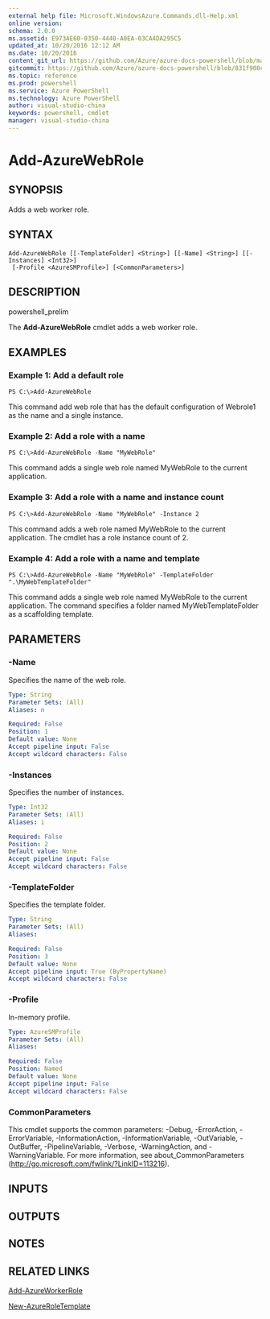 ```yaml
---
external help file: Microsoft.WindowsAzure.Commands.dll-Help.xml
online version: 
schema: 2.0.0
ms.assetid: E973AE60-0350-4440-A0EA-03CA4DA295C5
updated_at: 10/20/2016 12:12 AM
ms.date: 10/20/2016
content_git_url: https://github.com/Azure/azure-docs-powershell/blob/master/azureps-cmdlets-docs/ServiceManagement/Azure.Compute/v1.6.1/Add-AzureWebRole.md
gitcommit: https://github.com/Azure/azure-docs-powershell/blob/831f900c1a4babea8fcc8817cfbc25252a1aa872/azureps-cmdlets-docs/ServiceManagement/Azure.Compute/v1.6.1/Add-AzureWebRole.md
ms.topic: reference
ms.prod: powershell
ms.service: Azure PowerShell
ms.technology: Azure PowerShell
author: visual-studio-china
keywords: powershell, cmdlet
manager: visual-studio-china
---
```


# Add-AzureWebRole

## SYNOPSIS
Adds a web worker role.

## SYNTAX

```
Add-AzureWebRole [[-TemplateFolder] <String>] [[-Name] <String>] [[-Instances] <Int32>]
 [-Profile <AzureSMProfile>] [<CommonParameters>]
```

## DESCRIPTION
powershell_prelim

The **Add-AzureWebRole** cmdlet adds a web worker role.

## EXAMPLES

### Example 1: Add a default role
```
PS C:\>Add-AzureWebRole
```

This command add web role that has the default configuration of Webrole1 as the name and a single instance.

### Example 2: Add a role with a name
```
PS C:\>Add-AzureWebRole -Name "MyWebRole"
```

This command adds a single web role named MyWebRole to the current application.

### Example 3: Add a role with a name and instance count
```
PS C:\>Add-AzureWebRole -Name "MyWebRole" -Instance 2
```

This command adds a web role named MyWebRole to the current application.
The cmdlet has a role instance count of 2.

### Example 4: Add a role with a name and template
```
PS C:\>Add-AzureWebRole -Name "MyWebRole" -TemplateFolder ".\MyWebTemplateFolder"
```

This command adds a single web role named MyWebRole to the current application.
The command specifies a folder named MyWebTemplateFolder as a scaffolding template.

## PARAMETERS

### -Name
Specifies the name of the web role.

```yaml
Type: String
Parameter Sets: (All)
Aliases: n

Required: False
Position: 1
Default value: None
Accept pipeline input: False
Accept wildcard characters: False
```

### -Instances
Specifies the number of instances.

```yaml
Type: Int32
Parameter Sets: (All)
Aliases: i

Required: False
Position: 2
Default value: None
Accept pipeline input: False
Accept wildcard characters: False
```

### -TemplateFolder
Specifies the template folder.

```yaml
Type: String
Parameter Sets: (All)
Aliases: 

Required: False
Position: 3
Default value: None
Accept pipeline input: True (ByPropertyName)
Accept wildcard characters: False
```

### -Profile
In-memory profile.

```yaml
Type: AzureSMProfile
Parameter Sets: (All)
Aliases: 

Required: False
Position: Named
Default value: None
Accept pipeline input: False
Accept wildcard characters: False
```

### CommonParameters
This cmdlet supports the common parameters: -Debug, -ErrorAction, -ErrorVariable, -InformationAction, -InformationVariable, -OutVariable, -OutBuffer, -PipelineVariable, -Verbose, -WarningAction, and -WarningVariable. For more information, see about_CommonParameters (http://go.microsoft.com/fwlink/?LinkID=113216).

## INPUTS

## OUTPUTS

## NOTES

## RELATED LINKS

[Add-AzureWorkerRole](.\Add-AzureWorkerRole.md)

[New-AzureRoleTemplate](.\New-AzureRoleTemplate.md)


